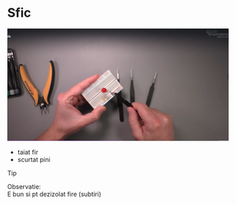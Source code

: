<h1>Sfic</h1>

<img src="_img/pensete/image.png" alt="surubelnite pensete sfic" />

- taiat fir
- scurtat pini

> [!TIP]
> Observatie:<br />
> E bun si pt dezizolat fire (subtiri)<br />